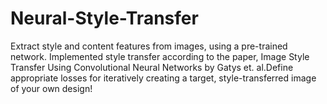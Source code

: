 # Neural-Style-Transfer
Extract style and content features from images, using a pre-trained network. Implemented style transfer according to the paper, Image Style Transfer Using Convolutional Neural Networks by Gatys et. al.Define appropriate losses for iteratively creating a target, style-transferred image of your own design!

